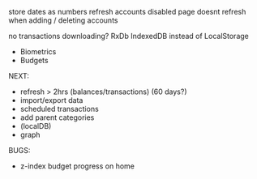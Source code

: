 store dates as numbers
refresh accounts disabled
page doesnt refresh when adding / deleting accounts

no transactions downloading?
RxDb IndexedDB instead of LocalStorage

* Biometrics
* Budgets

NEXT:
- refresh > 2hrs (balances/transactions) (60 days?)
- import/export data
- scheduled transactions
- add parent categories
- (localDB)
- graph

BUGS:
- z-index budget progress on home
